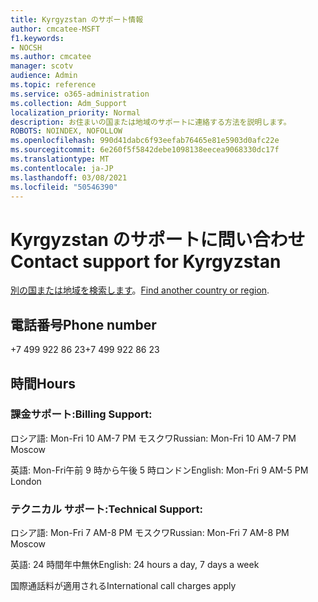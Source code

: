 ```yaml
---
title: Kyrgyzstan のサポート情報
author: cmcatee-MSFT
f1.keywords:
- NOCSH
ms.author: cmcatee
manager: scotv
audience: Admin
ms.topic: reference
ms.service: o365-administration
ms.collection: Adm_Support
localization_priority: Normal
description: お住まいの国または地域のサポートに連絡する方法を説明します。
ROBOTS: NOINDEX, NOFOLLOW
ms.openlocfilehash: 990d41dabc6f93eefab76465e81e5903d0afc22e
ms.sourcegitcommit: 6e260f5f5842debe1098138eecea9068330dc17f
ms.translationtype: MT
ms.contentlocale: ja-JP
ms.lasthandoff: 03/08/2021
ms.locfileid: "50546390"
---
```

# <a name="contact-support-for-kyrgyzstan"></a><span data-ttu-id="48417-103">Kyrgyzstan のサポートに問い合わせ</span><span class="sxs-lookup"><span data-stu-id="48417-103">Contact support for Kyrgyzstan</span></span>

<span data-ttu-id="48417-104">[別の国または地域を検索します](../contact-support-for-business-products.md)。</span><span class="sxs-lookup"><span data-stu-id="48417-104">[Find another country or region](../contact-support-for-business-products.md).</span></span>

## <a name="phone-number"></a><span data-ttu-id="48417-105">電話番号</span><span class="sxs-lookup"><span data-stu-id="48417-105">Phone number</span></span>
<span data-ttu-id="48417-106">+7 499 922 86 23</span><span class="sxs-lookup"><span data-stu-id="48417-106">+7 499 922 86 23</span></span>

## <a name="hours"></a><span data-ttu-id="48417-107">時間</span><span class="sxs-lookup"><span data-stu-id="48417-107">Hours</span></span>
### <a name="billing-support"></a><span data-ttu-id="48417-108">課金サポート:</span><span class="sxs-lookup"><span data-stu-id="48417-108">Billing Support:</span></span>

<span data-ttu-id="48417-109">ロシア語: Mon-Fri 10 AM-7 PM モスクワ</span><span class="sxs-lookup"><span data-stu-id="48417-109">Russian: Mon-Fri 10 AM-7 PM Moscow</span></span>

<span data-ttu-id="48417-110">英語: Mon-Fri午前 9 時から午後 5 時ロンドン</span><span class="sxs-lookup"><span data-stu-id="48417-110">English: Mon-Fri 9 AM-5 PM London</span></span>

### <a name="technical-support"></a><span data-ttu-id="48417-111">テクニカル サポート:</span><span class="sxs-lookup"><span data-stu-id="48417-111">Technical Support:</span></span>

<span data-ttu-id="48417-112">ロシア語: Mon-Fri 7 AM-8 PM モスクワ</span><span class="sxs-lookup"><span data-stu-id="48417-112">Russian: Mon-Fri 7 AM-8 PM Moscow</span></span>

<span data-ttu-id="48417-113">英語: 24 時間年中無休</span><span class="sxs-lookup"><span data-stu-id="48417-113">English: 24 hours a day, 7 days a week</span></span>

<span data-ttu-id="48417-114">国際通話料が適用される</span><span class="sxs-lookup"><span data-stu-id="48417-114">International call charges apply</span></span>
